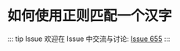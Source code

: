 # 如何使用正则匹配一个汉字



::: tip Issue 
 欢迎在 Issue 中交流与讨论: [Issue 655](https://github.com/shfshanyue/Daily-Question/issues/655) 
:::



